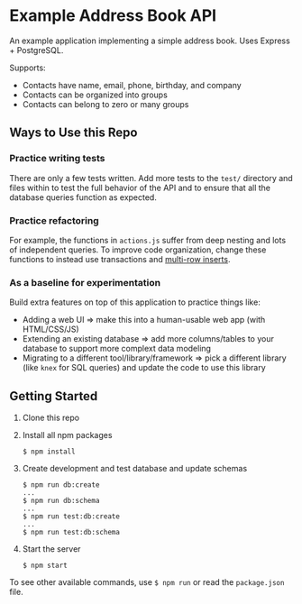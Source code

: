 # Example Address Book API

An example application implementing a simple address book. Uses Express + PostgreSQL.

Supports:

- Contacts have name, email, phone, birthday, and company
- Contacts can be organized into groups
- Contacts can belong to zero or many groups

## Ways to Use this Repo

### Practice writing tests

There are only a few tests written. Add more tests to the `test/` directory and files within to test the full behavior of the API and to ensure that all the database queries function as expected.

### Practice refactoring

For example, the functions in `actions.js` suffer from deep nesting and lots of independent queries. To improve code organization, change these functions to instead use transactions and [multi-row inserts](https://stackoverflow.com/questions/37300997/multi-row-insert-with-pg-promise).

### As a baseline for experimentation

Build extra features on top of this application to practice things like:

- Adding a web UI => make this into a human-usable web app (with HTML/CSS/JS)
- Extending an existing database => add more columns/tables to your database to support more complext data modeling
- Migrating to a different tool/library/framework => pick a different library (like `knex` for SQL queries) and update the code to use this library

## Getting Started

1. Clone this repo
2. Install all npm packages

    ```
    $ npm install
    ```
3. Create development and test database and update schemas

    ```
    $ npm run db:create
    ...
    $ npm run db:schema
    ...
    $ npm run test:db:create
    ...
    $ npm run test:db:schema
    ```
4. Start the server

    ```
    $ npm start
    ```

To see other available commands, use `$ npm run` or read the `package.json` file.
